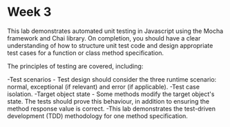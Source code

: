 # Week 3

This lab demonstrates automated unit testing in Javascript using the Mocha framework and Chai library. On completion, you should have a clear understanding of how to structure unit test code and design appropriate test cases for a function or class method specification.

The principles of testing are covered, including:

-Test scenarios - Test design should consider the three runtime scenario: normal, exceptional (if relevant) and error (if applicable).
-Test case isolation.
-Target object state - Some methods modify the target object's state. The tests should prove this behaviour, in addition to ensuring the method response value is correct.
-This lab demonstrates the test-driven development (TDD) methodology for one method specification.